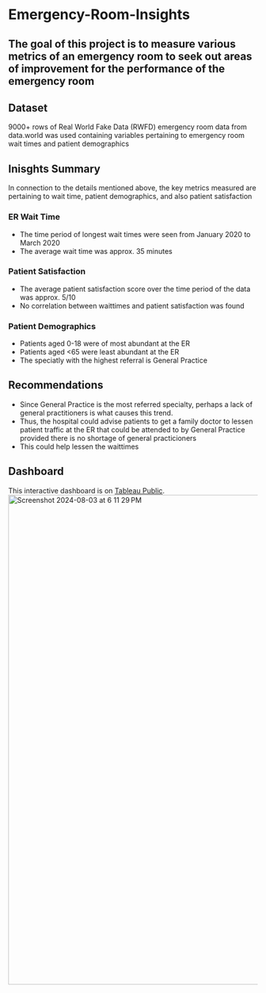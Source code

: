 # Emergency-Room-Insights
## The goal of this project is to measure various metrics of an emergency room to seek out areas of improvement for the performance of the emergency room 

## Dataset
9000+ rows of Real World Fake Data (RWFD) emergency room data from data.world was used containing variables pertaining to emergency room wait times and patient demographics

## Inisghts Summary
In connection to the details mentioned above, the key metrics measured are pertaining to wait time, patient demographics, and also patient satisfaction

### ER Wait Time
- The time period of longest wait times were seen from January 2020 to March 2020
- The average wait time was approx. 35 minutes

### Patient Satisfaction
- The average patient satisfaction score over the time period of the data was approx. 5/10
- No correlation between waittimes and patient satisfaction was found

### Patient Demographics
- Patients aged 0-18 were of most abundant at the ER
- Patients aged <65 were least abundant at the ER
- The speciatly with the highest referral is General Practice

## Recommendations
- Since General Practice is the most referred specialty, perhaps a lack of general practitioners is what causes this trend.
- Thus, the hospital could advise patients to get a family doctor to lessen patient traffic at the ER that could be attended to by General Practice provided there is no shortage of general practicioners
- This could help lessen the waittimes  


## Dashboard
This interactive dashboard is on [Tableau Public](https://public.tableau.com/app/profile/charlm.escalera/viz/EmergencyRoomMetricsDashboard/EmergencyRoomDashboard).
<img width="988" alt="Screenshot 2024-08-03 at 6 11 29 PM" src="https://github.com/user-attachments/assets/104b2be5-c36c-4187-8952-39b0c741dd12">
